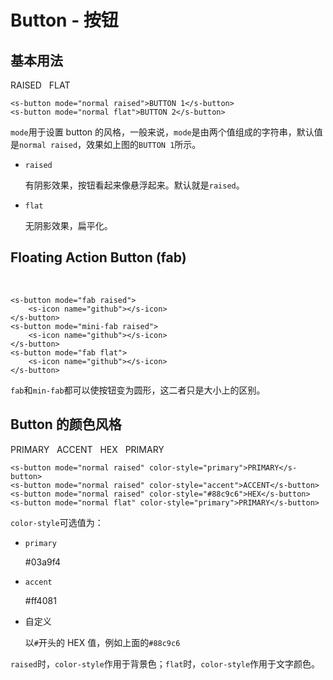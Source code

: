 # Button - 按钮
## 基本用法

<div class="demo">
    <s-button mode="normal raised">RAISED</s-button>
    &nbsp;
    <s-button mode="normal flat">FLAT</s-button>
</div>

```
<s-button mode="normal raised">BUTTON 1</s-button>
<s-button mode="normal flat">BUTTON 2</s-button>
```

`mode`用于设置 button 的风格，一般来说，`mode`是由两个值组成的字符串，默认值是`normal raised`，效果如上图的`BUTTON 1`所示。

- `raised`
  
  有阴影效果，按钮看起来像悬浮起来。默认就是`raised`。

- `flat`

  无阴影效果，扁平化。 

## Floating Action Button (fab)

<div class="demo">
    <s-button mode="fab raised">
        <s-icon name="github"></s-icon>
    </s-button>
    &nbsp;
    <s-button mode="mini-fab raised">
        <s-icon name="github"></s-icon>
    </s-button>
    <s-button mode="fab flat">
        <s-icon name="github"></s-icon>
    </s-button>
</div>

```
<s-button mode="fab raised">
    <s-icon name="github"></s-icon>
</s-button>
<s-button mode="mini-fab raised">
    <s-icon name="github"></s-icon>
</s-button>
<s-button mode="fab flat">
    <s-icon name="github"></s-icon>
</s-button>
```

`fab`和`min-fab`都可以使按钮变为圆形，这二者只是大小上的区别。

## Button 的颜色风格

<div class="demo">
    <s-button mode="normal raised" color-style="primary">PRIMARY</s-button>
    &nbsp;
    <s-button mode="normal raised" color-style="accent">ACCENT</s-button>
    &nbsp;
    <s-button mode="normal raised" color-style="#88c9c6">HEX</s-button>
    &nbsp;
    <s-button mode="normal flat" color-style="primary">PRIMARY</s-button>
</div>

```
<s-button mode="normal raised" color-style="primary">PRIMARY</s-button>
<s-button mode="normal raised" color-style="accent">ACCENT</s-button>
<s-button mode="normal raised" color-style="#88c9c6">HEX</s-button>
<s-button mode="normal flat" color-style="primary">PRIMARY</s-button>
```

`color-style`可选值为：

- `primary`

  #03a9f4

- `accent`

  #ff4081

- 自定义

  以`#`开头的 HEX 值，例如上面的`#88c9c6`

`raised`时，`color-style`作用于背景色；`flat`时，`color-style`作用于文字颜色。
  

  

